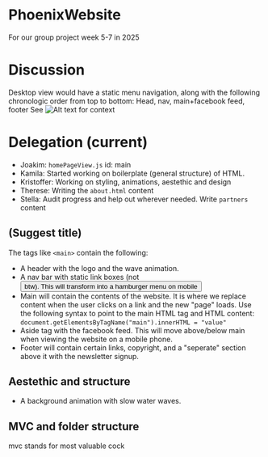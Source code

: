 # PhoenixWebsite
For our group project week 5-7 in 2025

# Discussion
Desktop view would have a static menu navigation, along with the following chronologic order from top to bottom: Head, nav, main+facebook feed, footer
See ![Alt text](image-link "Title") for context

# Delegation (current)
- Joakim: ``homePageView.js`` id: main
- Kamila: Started working on boilerplate (general structure) of HTML.
- Kristoffer: Working on styling, animations, aestethic and design
- Therese: Writing the ``about.html`` content
- Stella: Audit progress and help out wherever needed. Write ``partners`` content

## (Suggest title)
The tags like ``<main>`` contain the following:

- A header with the logo and the wave animation.
- A nav bar with static link boxes (not <button> btw). This will transform into a hamburger menu on mobile
- Main will contain the contents of the website. It is where we replace content when the user clicks on a link and the new "page" loads. Use the following syntax to point to the main HTML tag and HTML content: ```document.getElementsByTagName("main").innerHTML = "value"```
- Aside tag with the facebook feed. This will move above/below main when viewing the website on a mobile phone.
- Footer will contain certain links, copyright, and a "seperate" section above it with the newsletter signup.

## Aestethic and structure

- A background animation with slow water waves. 

## MVC and folder structure
mvc stands for most valuable cock 

